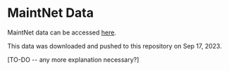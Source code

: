 # MaintNet Data

MaintNet data can be accessed [here](https://people.rit.edu/fa3019/MaintNet/index.html).

This data was downloaded and pushed to this repository on Sep 17, 2023.

[TO-DO -- any more explanation necessary?]
